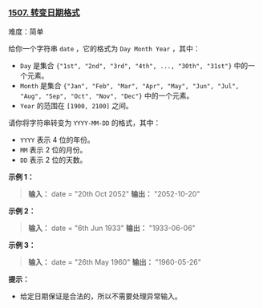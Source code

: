 ### [1507\. 转变日期格式](https://leetcode.cn/problems/reformat-date/)

难度：简单

给你一个字符串 `date` ，它的格式为 `Day Month Year` ，其中：

- `Day` 是集合 `{"1st", "2nd", "3rd", "4th", ..., "30th", "31st"}` 中的一个元素。
- `Month` 是集合 `{"Jan", "Feb", "Mar", "Apr", "May", "Jun", "Jul", "Aug", "Sep", "Oct", "Nov", "Dec"}` 中的一个元素。
- `Year` 的范围在 `[1900, 2100]` 之间。

请你将字符串转变为 `YYYY-MM-DD` 的格式，其中：

- `YYYY` 表示 4 位的年份。
- `MM` 表示 2 位的月份。
- `DD` 表示 2 位的天数。

**示例 1：**

> **输入：** date = "20th Oct 2052"
> **输出：** "2052-10-20"

**示例 2：**

> **输入：** date = "6th Jun 1933"
> **输出：** "1933-06-06"

**示例 3：**

> **输入：** date = "26th May 1960"
> **输出：** "1960-05-26"

**提示：**

- 给定日期保证是合法的，所以不需要处理异常输入。
